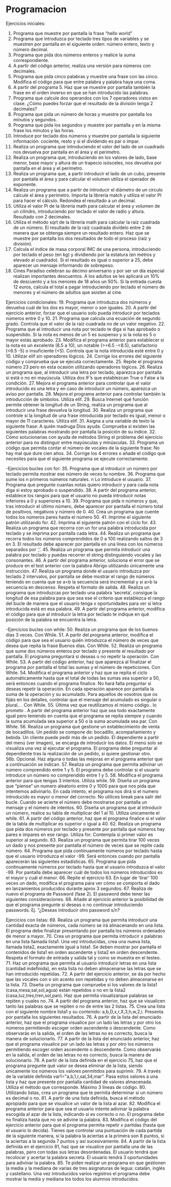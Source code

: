 # Programacion

Ejercicios iniciales:
1. Programa que muestre por pantalla la frase “hello world”
2. Programa que introduzca por teclado tres tipos de variables y se muestren por pantalla en el siguiente orden: número entero, texto y número decimal.
3. Programa que pida dos números enteros y realice la suma correspondiente.
4. A partir del código anterior, realiza una versión para números con decimales.
5. Programa que pida cinco palabras y muestre una frase con las cinco. Modifica el código para que entre palabra y palabra haya una coma.
6. A partir del programa 5. Haz que se muestre por pantalla también la frase en el orden inverso en que se han introducido las palabras.
7. Programa que calcule dos operandos con los 7 operadores vistos en clase. ¿Cómo puedes forzar que el resultado de la división tenga 2 decimales?
8. Programa que pida un número de horas y muestre por pantalla los minutos y segundos.
9. Programa que pida los segundos y muestre por pantalla y en la misma frase los minutos y las horas.
10. Introduce por teclado dos números y muestre por pantalla la siguiente información: cociente, resto y si el dividendo es par o impar.
11. Realiza un programa que introduciendo el valor del lado de un cuadrado nos devuelva por pantalla en el área y el perímetro.
12. Realiza un programa que, introduciendo en los valores de lado, base menor, base mayor y altura de un trapecio isósceles, nos devuelva por pantalla en el área y el perímetro.
13. Realiza un programa que, a partir introducir el lado de un cubo, presente por pantalla el área y para calcular el volumen utiliza el operador de exponente.
14. Realiza un programa que a partir de introducir el diámetro de un círculo calcule el área y perímetro. Importa la librería match y utiliza el valor PI para hacer el cálculo. Redondea el resultado a un decimal.
15. Utiliza el valor Pi de la librería math para calcular el área y volumen de un cilindro, introduciendo por teclado el valor de radio y altura. Resultado con 2 decimales.
16. Utiliza el método sqrt de la librería math para calcular la raíz cuadrada de un número. El resultado de la raíz cuadrada divídelo entre 2 de manera que se obtenga siempre un resultado entero. Haz que se muestre por pantalla los dos  resultados de todo el proceso (raíz y división).
17. Calcula el índice de masa corporal IMC de una persona, introduciendo por teclado el peso (en kg) y dividiendo por la estatura (en metros y elevado al cuadrado). Si el resultado es igual o superior a 25, debe aparecer un mensaje informando de sobrepeso.
18. Cines Paradiso celebran su décimo aniversario y por ser un día especial realizan importantes descuentos. A los adultos se les aplicará un 10% de descuento y a los menores de 18 años un 50%. Si la entrada cuesta 12 euros, calcula el total a pagar introduciendo por teclado el número de menores y el número de adultos que asisten al cine.

Ejercicios condicionales:
19. Programa que introduzca dos números y devuelva cuál de los dos es mayor, menor o son iguales.
20. A partir del ejercicio anterior, forzar que el usuario solo pueda introducir por teclados 
números entre 0 y 10.
21. Programa que calcula una ecuación de segundo grado. Controla que el valor de la raíz cuadrada no de un valor negativo.
22. Programa que al introducir una nota por teclado te diga si has aprobado o suspendido. Si la nota es menos de un 5 es suspenso y si la nota es 5 o mayor estás aprobado.
23. Modifica el programa anterior para establecer si la nota es un excelente (8.5 a 10), un notable (>=6.5 -<8.5), satisfactorio (<6.5 -5) o insuficiente (<5). Controla que la nota introducida esté entre 0 y 10. Utilizar elif sin operadores lógicos. 
24. Corrige los errores del siguiente código y comprueba que se ejecuta correctamente.
25. Repite el programa número 23 pero en esta ocasión utilizando operadores lógicos.
26. Realiza un programa que, al introducir una letra por teclado, aparezca por pantalla si está o no en mayúscula. Utiliza dos IF’s que establezcan True o False a la condición. 
27. Mejora el programa anterior para controlar que el valor introducido es una letra y en caso de introducir un número, aparezca un aviso por pantalla.
28. Mejora el programa anterior para controlar también la introducción de símbolos. Utiliza elif. 
29. Busca Internet qué función permite obtener la longitud de un String, realiza un programa que al introducir una frase devuelva la longitud.
30. Realiza un programa que controle si la longitud de una frase introducida por teclado es 
igual, menor o mayor de 11 caracteres. Utiliza elif.
31. Asigna a una variable de texto la siguiente frase: A quién madruga Dios ayuda. Comprueba si existen las siguientes palabras mostrando por pantalla la posición de su índice. 
32. Cómo solucionarías con ayuda de métodos String el problema del ejercicio anterior para no distinguir entre mayúsculas y minúsculas.
33. Programa un código que permita contar el número de vocales de la siguiente frase: No 
hay mal que dure cien años.
34. Corrige los 4 errores o añade el código que necesites para que el siguiente programa se 
ejecute correctamente.

-Ejercicios bucles con for:
35. Programa que al introducir un número por teclado permita mostrar ese número de veces tu nombre.
36. Programa que sume los n primeros números naturales. n Lo introduce el usuario.
37.  Programa que pregunte cuantas notas quiero introducir y para cada nota diga si estoy aprobado o suspendido. 
38. A partir del programa anterior, establece los rangos para que el usuario no pueda introducir notas inferiores a 0 y superiores a 10.
39. Programa que pida n números y que, tras introducir el último número, debe aparecer por pantalla el número total de positivos, negativos y número de 0. 
40. Crea un programa que cuente todos los números pares hasta el número 50.
41. Imprime el siguiente patrón utilizando for.
42. Imprima el siguiente patrón con el ciclo for.
43. Realiza un programa que recorra con un for una palabra introducida por teclado y se imprima por pantalla cada letra.
44. Realiza un programa que recorra todos los números comprendidos de 0 a 100 realizando saltos de 3 en 3. El resultado debe aparecer por pantalla en una línea con los números separados por ‘,’.
45. Realiza un programa que permita introducir una palabra por teclado y puedas recorrer el string distinguiendo vocales y las consonantes.
46. A partir del programa anterior, soluciona el error que se produce en el test anterior con la palabra Abrigo utilizando únicamente una instrucción. 
47. Realiza un programa donde el usuario introduzca por teclado 2 intervalos, por pantalla se debe mostrar el rango de números teniendo en cuenta que se a<b la secuencia será incremental y si a>b la secuencia en descenso. Respeta el formato de salida.
48. Realiza un programa que introduzcas por teclado una palabra ‘secreta’, consigue la longitud de esa palabra para que sea ese el criterio que establezca el rango del bucle de manera que el  usuario tenga x oportunidades para ver si letra introducida está en esa palabra. 
49. A partir del programa anterior, modifica el código para que al introducir la letra por teclado te indique en qué posición de la palabra se encuentra la letra. 

-Ejercicios bucles con while:
50. Realiza un programa que de los buenos días 3 veces. Con While.
51. A partir del programa anterior, modifica el código para que sea el usuario quién introduzca el número de veces que desea que repita la frase Buenos días. Con While.
52. Realiza un programa que sume dos números enteros por teclado y presente el resultado por pantalla. El programa preguntará si deseas o no repetir la operación. Con While.
53. A partir del código anterior, haz que aparezca al finalizar el programa por pantalla el total las sumas y el número de repeticiones. Con While.
54. Modifica el programa anterior y haz que se repita el ciclo automáticamente hasta que el total de todas las sumas sea superior a 50, será entonces cuando el programa finalice. No hará falta preguntar si deseas repetir la operación. En cada operación aparece por pantalla la suma de la operación y su acumulado. Para aquellos de vosotros que os fijáis en los detalles, controlar que el mensaje del acumulado es singular o plural..       . Con While.
55. Última vez que reutilizamos el mismo código.. lo prometo       . A partir del programa anterior haz que sea todo exactamente igual pero teniendo en cuenta que el programa se repita siempre y cuando la suma acumulada sea superior a 50 o la suma acumulada sea par. Con While.
56. Realiza un programa que gestione un establecimiento de venta de bocadillos. Un pedido se compone de: bocadillo, acompañamiento y bebida. Un cliente puede pedir más de un pedido. El dependiente a partir del menú (ver imagen), se encarga de introducir los datos. El menú solo se visualiza una vez al ejecutar el programa. El programa debe preguntar al dependiente tras la realización de un pedido, si quiere gestionar otro.  
56b. Opcional. Haz alguna o todas las mejoras en el programa anterior que a continuación se 
indican.
57. Realiza un programa que permita adivinar un número comprendido entre 1 y 5. El programa debe controlar si el usuario introduce un número no comprendido entre 1 y 5.
58. Modifica el programa anterior para que tengas 3 intentos. Utiliza while.
59. Diseña un programa que “piense” un numero aleatorio entre 0 y 1000 para que nos pida que intentemos adivinarlo. En cada intento, el programa nos dirá si el numero introducido es mayor o menor del correcto. No utilices break para salir del bucle. Cuando se acierte el número debe mostrarse por pantalla un mensaje y el número de intentos. 
60. Diseña un programa que al introducir un número, realice su tabla de multiplicar del 1 al 10. Utiliza únicamente el while.
61. A partir del código anterior, haz que el programa finalice si el valor de la tabla de multiplicar es superior o igual a 40. 
62. Realiza un programa que pida dos números por teclado y presente por pantalla qué números hay pares e impares en ese rango. Utiliza for. Contempla si primer valor es superior al segundo. 
63. Realiza un programa que permita tirar 100 veces un dado y nos presente por pantalla el número de veces que se repite cada número.
64. Programa que pida continuamente números por teclado hasta que el usuario introduzca el valor -99. Será entonces cuando por pantalla aparecerán las siguientes estadísticas.
65. Programa que pida continuamente números por teclado hasta que el usuario introduzca el valor -99. Por pantalla debe aparecer cuál de todos los números introducidos es el mayor y cuál el menor.
66. Repite el ejercicio 63. En lugar de ‘tirar’ 100 veces un dado, modifica el programa para ver cómo se comporta el dado en lanzamientos producidos durante aprox 3 segundos. 
67. Realiza de nuevo el programa de Password (fase 2). El password debe tener las siguientes consideraciones.
68. Añade al ejercicio anterior la posibilidad de que el programa pregunte si deseas o no continuar introduciendo passwords. Ej. “¿Deseas introducir otro password s/n? 

Ejercicios con listas:
69. Realiza un programa que permita introducir una cantidad exacta de números, cada número se irá almacenando en una lista. El programa debe finalizar presentando por pantalla los números ordenados de menor a mayor.
70. Crea un programa que permita introducir x palabras en una lista llamada lista1. Una vez introducidas, crea una nueva lista, llamada lista2, exactamente igual a lista1. Se deben mostrar por pantalla el contenidos de lista1 en orden ascendente y lista2 en orden descendente. Respeta el formato de entrada y salida tal y como se muestra en el testeo. 
71. Haz un programa que permita al usuario introducir letras en una lista (cantidad indefinida), en esta lista no deben almacenarse las letras que se han introducido repetidas.
72. A partir del ejercicio anterior, se da por hecho que las vocales con o sin acento son repetidas y no deben almacenarse en la lista.
73. Diseña un programa que compruebe si los valores de la lista1 (casa,mesa,sal,sol,agua) están repetidos o no en la lista2  (casa,luz,tres,tren,sol,pan). Haz que permita visualizarque palabras se repiten y cuales no.
74. A partir del programa anterior, haz que se visualicen tanto las palabras que se repiten o no de entre las 2 listas. 
75. Crea una lista con el siguiente nombre lista1 y su contenido: a,b,D,x,r,X,3,h,w,2,i. Presenta por pantalla los siguientes resultados.
76. A partir de la lista del enunciado anterior, haz que el programa visualice por un lado las letras y por otro los números permitiendo escoger orden ascendente o descendente. Como observarás en la salida, el orden de las letras no es correcto, busca la manera de solucionarlo. 
77. A partir de la lista del enunciado anterior, haz que el programa visualice por un lado las letras y por otro los números permitiendo escoger orden ascendente o descendente. Como observarás en la salida, el orden de las letras no es correcto, busca la manera de solucionarlo. 
78. A partir de la lista definida en el ejercicio 75, haz que el programa pregunte qué valor se desea eliminar de la lista, siendo únicamente los números los valores permitidos para suprimir.
79. A través de la variable definida var1="a,b,1,r,sal,34,mar”. Pasa estos valores a una lista y haz que presente por pantalla cantidad de valores almacenada. Utiliza el método que corresponde. Máximo 3 líneas de código. 
80. Utilizando listas, crea un programa que te permita determinar si un número es decimal o no. 
81. A partir de una lista definida, busca el método apropiado para que se visualice un valor de la lista al azar. 
82. Modifica el programa anterior para que sea el usuario intente adivinar la palabra escogida al azar de la lista, indicando si es correcto o no. El programa debe no finaliza hasta que no se adivine la palabra.
83. Modifica el código del ejercicio anterior para que el programa permita repetir x partidas (hasta que el usuario lo decida). Tienes que controlar una puntuación de cada partida de la siguiente manera, si la palabra la aciertas a la primera son 8 puntos, si la aciertas a la segunda 7 puntos y así sucesivamente. 
84. A partir de la lista definida en el ejercicio 81, haz que se visualice por pantalla una de las palabras, pero con todas sus letras desordenadas. El usuario tendrá que recolocar y acertar la palabra secreta.  El usuario tendrá 3 oportunidades para adivinar la palabra. 
85. Te piden realizar un programa en que gestionen la media y la mediana de varias de tres 
asignaturas de legua: catalán, inglés y castellano. Una vez introducidos varios registros el 
programa debe mostrar la media y mediana los todos los alumnos introducidos.
